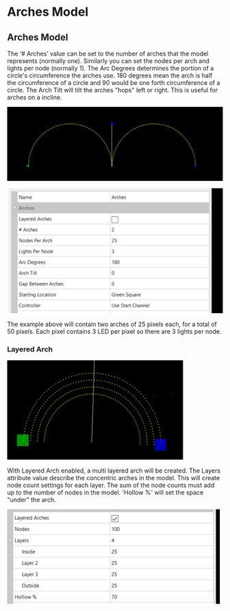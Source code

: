 # Arches Model

## Arches Model

The ‘# Arches’ value can be set to the number of arches that the model represents (normally one). Similarly you can set the nodes per arch and lights per node (normally 1). The Arc Degrees determines the portion of a circle's circumference the arches use. 180 degrees mean the arch is half the circumference of a circle and 90 would be one forth circumference of a circle. The Arch Tilt will tilt the arches "hops" left or right. This is useful for arches on a incline.

![](<../../../.gitbook/assets/image (507).png>)

![](<../../../.gitbook/assets/image (85).png>)

The example above will contain two arches of 25 pixels each, for a total of 50 pixels. Each pixel contains 3 LED per pixel so there are 3 lights per node.

### Layered Arch

![](<../../../.gitbook/assets/image (200).png>)

With Layered Arch enabled,  a multi layered arch will be created. The Layers attribute value describe the concentric arches in the model. This will create node count settings for each layer. The sum of the node counts must add up to the number of nodes in the model. 'Hollow %' will set the space "under" the arch.

![](<../../../.gitbook/assets/image (626).png>)
